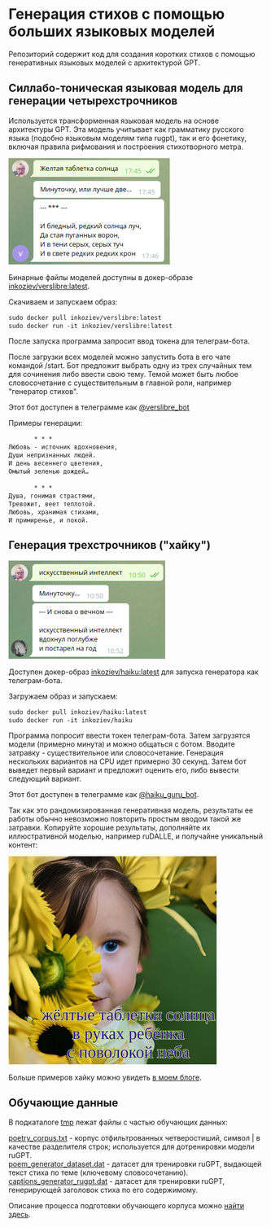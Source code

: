 # Генерация стихов с помощью больших языковых моделей


Репозиторий содержит код для создания коротких стихов с помощью генеративных языковых моделей с архитектурой GPT.


## Силлабо-тоническая языковая модель для генерации четырехстрочников 

Используется трансформенная языковая модель на основе архитектуры GPT. Эта модель учитывает как грамматику русского языка (подобно
языковым моделям типа rugpt), так и его фонетику, включая правила рифмования и построения стихотворного метра.

![телеграм бот для генерации четырехстрочников](verslibre_telegram.png)

Бинарные файлы моделей доступны в докер-образе [inkoziev/verslibre:latest](https://hub.docker.com/repository/docker/inkoziev/verslibre).

Скачиваем и запускаем образ:

```
sudo docker pull inkoziev/verslibre:latest
sudo docker run -it inkoziev/verslibre:latest
```

После запуска программа запросит ввод токена для телеграм-бота.

После загрузки всех моделей можно запустить бота в его чате командой /start. Бот предложит выбрать одну из трех
случайных тем для сочинения либо ввести свою тему. Темой может быть любое
словосочетание с существительным в главной роли, например "генератор стихов".

Этот бот доступен в телеграмме как [@verslibre_bot](http://t.me/verslibre_bot)

Примеры генерации:

```
       * * *
Любовь - источник вдохновения,
Души непризнанных людей.
И день весеннего цветения,
Омытый зеленью дождей…

       * * *
Душа, гонимая страстями,
Тревожит, веет теплотой.
Любовь, хранимая стихами,
И примиренье, и покой.
```



## Генерация трехстрочников ("хайку")

![телеграм бот для генерации хайку](haiku_telegram.png)

Доступен докер-образ [inkoziev/haiku:latest](https://hub.docker.com/repository/docker/inkoziev/haiku) для запуска генератора как телеграм-бота.

Загружаем образ и запускаем:

```
sudo docker pull inkoziev/haiku:latest
sudo docker run -it inkoziev/haiku
```

Программа попросит ввести токен телеграм-бота. Затем загрузятся модели (примерно минута) и можно 
общаться с ботом. Вводите затравку - существительное или словосочетание. Генерация нескольких вариантов
на CPU идет примерно 30 секунд. Затем бот выведет первый вариант и предложит оценить его,
либо вывести следующий вариант.

Этот бот доступен в телеграмме как [@haiku_guru_bot](http://t.me/haiku_guru_bot).

Так как это рандомизированная генеративная модель, результаты ее работы обычно невозможно повторить простым вводом
такой же затравки. Копируйте хорошие результаты, дополняйте их иллюстративной моделью, например ruDALLE, и получайне уникальный
контент:

![жёлтые таблетки солнца /// в руках ребёнка /// с поволокой неба](haiku_sunflower.jpg)

Больше примеров хайку можно увидеть [в моем блоге](https://kelijah.livejournal.com/293532.html).


## Обучающие данные

В подкаталоге [tmp](https://github.com/Koziev/verslibre/tmp) лежат файлы с частью обучающих данных:

[poetry_corpus.txt](https://github.com/Koziev/verslibre/tmp/poetry_corpus.txt) - корпус отфильтрованных четверостиший, символ | в качестве разделителя строк; используется для дотренировки модели ruGPT.  
[poem_generator_dataset.dat](https://github.com/Koziev/verslibre/tmp/poem_generator_dataset.dat) - датасет для тренировки ruGPT, выдающей текст стиха по теме (ключевому словосочетанию).  
[captions_generator_rugpt.dat](https://github.com/Koziev/verslibre/tmp/captions_generator_rugpt.dat) - датасет для тренировки ruGPT, генерирующей заголовок стиха по его содержимому.  

Описание процесса подготовки обучающего корпуса можно [найти здесь](https://kelijah.livejournal.com/288594.html).





